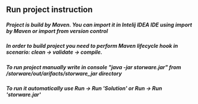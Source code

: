 ## Run project instruction
##### Project is build by Maven. You can import it in Intelij IDEA IDE using import by Maven or import from version control  
##### In order to build project you need to perform Maven lifecycle hook in scenario: clean -> validate -> compile.
##### To run project manually write in console "java -jar storware.jar" from /storware/out/arifacts/storware_jar directory 
##### To run it automatically use  Run -> Run 'Solution' or Run -> Run 'storware.jar'
